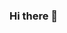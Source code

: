 ### Hi there 👋

<!--
**Suman-programmer/Suman-programmer** is a ✨ _special_ ✨ repository because its `README.md` (this file) appears on your GitHub profile.

Here are some ideas to get you started:

- 🔭 I’m an engineering student major in Computer Science and Engineering.
- 🌱 I’m currently learning Data Science and Machine Learning.
- 📫 How to reach me: LinkedIn: https://www.linkedin.com/in/dandapatsuman/
 
-->
